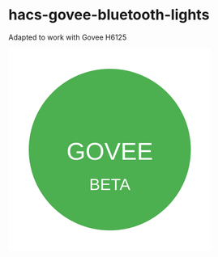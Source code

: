 # hacs-govee-bluetooth-lights

Adapted to work with Govee H6125

![GOVEE Logo](custom_components/govee-ble-lights/icon.svg)